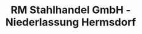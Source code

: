 ---
title: "RM Stahlhandel GmbH -Niederlassung Hermsdorf"
url: /hermsdorf/rm-stahlhandel-gmbh-niederlassung-hermsdorf/
shop: Baustoffe
---